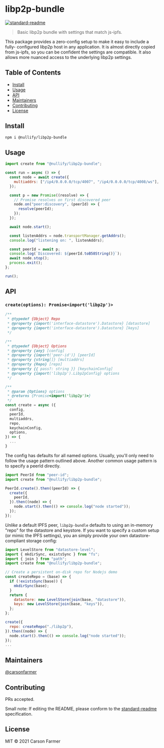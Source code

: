 # libp2p-bundle

[![standard-readme](https://img.shields.io/badge/standard--readme-OK-green.svg?style=flat-square)](https://github.com/RichardLitt/standard-readme)

> Basic libp2p bundle with settings that match js-ipfs.

This package provides a zero-config setup to make it easy to include a fully-
configured libp2p host in any application. It is almost directly copied from
js-ipfs, so you can be confident the settings are compatible. It also allows
more nuanced access to the underlying libp2p settings.

## Table of Contents

- [Install](#install)
- [Usage](#usage)
- [API](#api)
- [Maintainers](#maintainers)
- [Contributing](#contributing)
- [License](#license)

## Install

```bash
npm i @nullify/libp2p-bundle
```

## Usage

```javascript
import create from "@nullify/libp2p-bundle";

const run = async () => {
  const node = await create({
    multiaddrs: ["/ip4/0.0.0.0/tcp/4007", "/ip4/0.0.0.0/tcp/4008/ws"],
  });

  const p = new Promise((resolve) => {
    // Promise resolves on first discovered peer
    node.on("peer:discovery", (peerId) => {
      resolve(peerId);
    });
  });

  await node.start();

  const listenAddrs = node.transportManager.getAddrs();
  console.log("listening on: ", listenAddrs);

  const peerId = await p;
  console.log(`Discovered: ${peerId.toB58String()}`);
  await node.stop();
  process.exit();
};

run();
```

## API

### `create(options): Promise<import('libp2p')>`

```javascript
/**
 * @typedef {Object} Repo
 * @property {import('interface-datastore').Datastore} [datastore]
 * @property {import('interface-datastore').Datastore} [keys]
 */

/**
 * @typedef {Object} Options
 * @property {any} [config]
 * @property {import('peer-id')} [peerId]
 * @property {string[]} [multiaddrs]
 * @property {Repo} [repo]
 * @property {{ pass?: string }} [keychainConfig]
 * @property {import('libp2p').Libp2pConfig} options
 */

/**
 * @param {Options} options
 * @returns {Promise<import('libp2p')>}
 */
const create = async ({
  config,
  peerId,
  multiaddrs,
  repo,
  keychainConfig,
  options,
}) => {
  ...
}
```

The config has defaults for all named options. Usually, you'll only need to
follow the usage pattern outlined above. Another common usage pattern is to
specify a peerId directly.

```javascript
import PeerId from "peer-id";
import create from "@nullify/libp2p-bundle";

PeerId.create().then((peerId) => {
  create({
    peerId,
  }).then((node) => {
    node.start().then(() => console.log("node started"));
  });
});
```

_Unlike_ a default IPFS peer, `libp2p-bundle` defaults to using an in-memory
"repo" for the datastore and keystore. If you want to specify a custom setup
(or mimic the IPFS settings), you an simply provide your own datastore-
compliant storage config:

```javascript
import LevelStore from "datastore-level";
import { mkdirSync, existsSync } from "fs";
import { join } from "path";
import create from "@nullify/libp2p-bundle";

// Create a persistent on-disk repo for Nodejs demo
const createRepo = (base) => {
  if (!existsSync(base)) {
    mkdirSync(base);
  }
  return {
    datastore: new LevelStore(join(base, "datastore")),
    keys: new LevelStore(join(base, "keys")),
  };
};

create({
  repo: createRepo("./libp2p"),
}).then((node) => {
  node.start().then(() => console.log("node started"));
});
...
```

## Maintainers

[@carsonfarmer](https://github.com/carsonfarmer)

## Contributing

PRs accepted.

Small note: If editing the README, please conform to the [standard-readme](https://github.com/RichardLitt/standard-readme) specification.

## License

MIT © 2021 Carson Farmer
